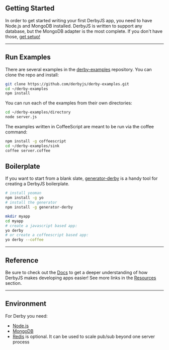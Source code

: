 ## Getting Started

<p class="lead">
In order to get started writing your first DerbyJS app, you need to have Node.js and MongoDB installed. DerbyJS is written to support any database, but the MongoDB adapter is the most complete. If you don't have those, <a href="#environment">get setup!</a>
</p>

---

## Run Examples

There are several examples in the [derby-examples](https://github.com/derbyjs/derby-examples) repository.
You can clone the repo and install:
```bash
git clone https://github.com/derbyjs/derby-examples.git
cd ~/derby-examples
npm install
```

You can run each of the examples from their own directories:

```bash
cd ~/derby-examples/directory
node server.js
```

The examples written in CoffeeScript are meant to be run via the coffee command:

```bash
npm install -g coffeescript
cd ~/derby-examples/sink
coffee server.coffee
```

## Boilerplate

If you want to start from a blank slate, [generator-derby](https://github.com/derbyparty/generator-derby) is a handy tool for creating a DerbyJS boilerplate.

```bash
# install yeoman
npm install -g yo
# install the generator
npm install -g generator-derby

mkdir myapp
cd myapp
# create a javascript based app:
yo derby
# or create a coffeescript based app:
yo derby --coffee
```

---

## Reference

Be sure to check out the [Docs](docs) to get a deeper understanding of how DerbyJS makes developing apps easier!
See more links in the [Resources](resources) section.

---

## Environment

For Derby you need:
* [Node.js](https://nodejs.org)
* [MongoDB](https://www.mongodb.org/)
* [Redis](https://redis.io/) is optional. It can be used to scale pub/sub beyond one server process
